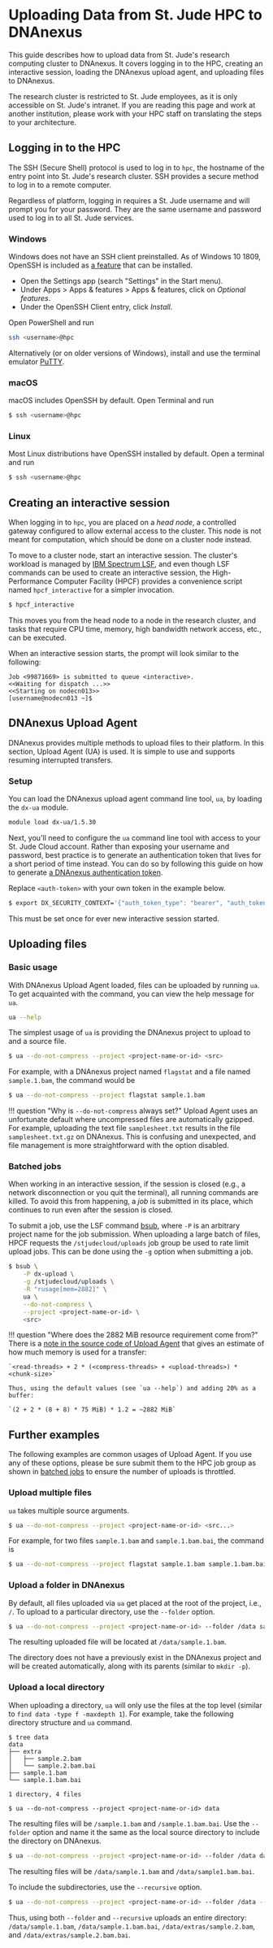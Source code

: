 # Uploading Data from St. Jude HPC to DNAnexus

This guide describes how to upload data from St. Jude's research computing
cluster to DNAnexus. It covers logging in to the HPC, creating an interactive
session, loading the DNAnexus upload agent, and uploading files to DNAnexus.

The research cluster is restricted to St. Jude employees, as it is only
accessible on St. Jude's intranet. If you are reading this page and work at another institution, please work with your HPC staff on translating the steps to your architecture.

## Logging in to the HPC

The SSH (Secure Shell) protocol is used to log in to `hpc`, the hostname of
the entry point into St. Jude's research cluster. SSH provides a secure
method to log in to a remote computer.

Regardless of platform, logging in requires a St. Jude username and will
prompt you for your password. They are the same username and password used to
log in to all St. Jude services.

### Windows

Windows does not have an SSH client preinstalled. As of Windows 10 1809,
OpenSSH is included as [a feature] that can be installed.

  * Open the Settings app (search "Settings" in the Start menu).
  * Under Apps > Apps & features > Apps & features, click on _Optional
    features_.
  * Under the OpenSSH Client entry, click _Install_.

Open PowerShell and run

```bash
ssh <username>@hpc
```

Alternatively (or on older versions of Windows), install and use the terminal
emulator [PuTTY].

[a feature]: https://docs.microsoft.com/en-us/windows-server/administration/openssh/openssh_install_firstuse
[PuTTY]: https://www.chiark.greenend.org.uk/~sgtatham/putty/

### macOS

macOS includes OpenSSH by default. Open Terminal and run

```bash
$ ssh <username>@hpc
```

### Linux

Most Linux distributions have OpenSSH installed by default. Open a terminal
and run

```bash
$ ssh <username>@hpc
```

## Creating an interactive session

When logging in to `hpc`, you are placed on a _head node_, a controlled gateway
configured to allow external access to the cluster. This node is not meant for
computation, which should be done on a cluster node instead.

To move to a cluster node, start an interactive session. The cluster's
workload is managed by [IBM Spectrum LSF], and even though LSF commands can
be used to create an interactive session, the High-Performance Computer
Facility (HPCF) provides a convenience script named `hpcf_interactive` for a
simpler invocation.

```bash
$ hpcf_interactive
```

This moves you from the head node to a node in the research cluster, and
tasks that require CPU time, memory, high bandwidth network access, etc., can
be executed.

When an interactive session starts, the prompt will look similar to the
following:

```
Job <99871669> is submitted to queue <interactive>.
<<Waiting for dispatch ...>>
<<Starting on nodecn013>>
[username@nodecn013 ~]$
```

[IBM Spectrum LSF]: https://www.ibm.com/us-en/marketplace/hpc-workload-management

## DNAnexus Upload Agent

DNAnexus provides multiple methods to upload files to their platform. In this
section, Upload Agent (UA) is used. It is simple to use and supports
resuming interrupted transfers.

### Setup

You can load the DNAnexus upload agent command line tool, `ua`, by loading the `dx-ua` module.

```bash
module load dx-ua/1.5.30
```

Next, you'll need to configure the `ua` command line tool with access to your St. Jude Cloud account. Rather than exposing your username and password, best practice is to generate an authentication token that lives for a short period of time instead. You can do so by following this guide on how to generate [a DNAnexus
authentication token].

Replace `<auth-token>` with your own token in the example below.

```bash
$ export DX_SECURITY_CONTEXT='{"auth_token_type": "bearer", "auth_token": "<auth-token>"}'
```

This must be set once for ever new interactive session started.

[a DNAnexus authentication token]: https://documentation.dnanexus.com/user/login-and-logout#authentication-tokens

## Uploading files

### Basic usage

With DNAnexus Upload Agent loaded, files can be uploaded by
running `ua`. To get acquainted with the command, you can view the help message for `ua`.

```bash
ua --help
```

The simplest usage of `ua` is providing the DNAnexus project to upload to and
a source file.

```bash
$ ua --do-not-compress --project <project-name-or-id> <src>
```

For example, with a DNAnexus project named `flagstat` and a file named
`sample.1.bam`, the command would be

```bash
$ ua --do-not-compress --project flagstat sample.1.bam
```

!!! question "Why is `--do-not-compress` always set?"
    Upload Agent uses an unfortunate default where uncompressed files are
    automatically gzipped. For example, uploading the text file
    `samplesheet.txt` results in the file `samplesheet.txt.gz` on DNAnexus.
    This is confusing and unexpected, and file management is more
    straightforward with the option disabled.

### Batched jobs

When working in an interactive session, if the session is closed (e.g., a
network disconnection or you quit the terminal), all running commands are
killed. To avoid this from happening, a _job_ is submitted in its place,
which continues to run even after the session is closed.

To submit a job, use the LSF command [bsub], where `-P` is an arbitrary
project name for the job submission. When uploading a large batch of files, HPCF requests the
`/stjudecloud/uploads` job group be used to rate limit upload jobs. This can
be done using the `-g` option when submitting a job.

```bash
$ bsub \
    -P dx-upload \
    -g /stjudecloud/uploads \
    -R "rusage[mem=2882]" \
    ua \
    --do-not-compress \
    --project <project-name-or-id> \
    <src>
```

!!! question "Where does the 2882 MiB resource requirement come from?"
    There is a [note in the source code of Upload Agent][ua-main-mem] that
    gives an estimate of how much memory is used for a transfer:

    `<read-threads> + 2 * (<compress-threads> + <upload-threads>) * <chunk-size>`

    Thus, using the default values (see `ua --help`) and adding 20% as a buffer:

    `(2 + 2 * (8 + 8) * 75 MiB) * 1.2 = ~2882 MiB`

[bsub]: https://www.ibm.com/support/knowledgecenter/en/SSWRJV_10.1.0/lsf_command_ref/bsub.man_top.1.html
[ua-main-mem]: https://github.com/dnanexus/dx-toolkit/blob/9e6398e1ce1e8b210df3f3f50abc82932084b2b3/src/ua/main.cpp#L151-L162

## Further examples

The following examples are common usages of Upload Agent. If you use any of these options, please be sure submit them to the HPC job group as shown in [batched jobs](#batched-jobs) to ensure the number of uploads is throttled.

### Upload multiple files

`ua` takes multiple source arguments.

```bash
$ ua --do-not-compress --project <project-name-or-id> <src...>
```

For example, for two files `sample.1.bam` and `sample.1.bam.bai`, the command
is

```bash
$ ua --do-not-compress --project flagstat sample.1.bam sample.1.bam.bai
```

### Upload a folder in DNAnexus

By default, all files uploaded via `ua` get placed at the root of the
project, i.e., `/`. To upload to a particular directory, use the `--folder`
option.

```bash
$ ua --do-not-compress --project <project-name-or-id> --folder /data sample.1.bam
```

The resulting uploaded file will be located at `/data/sample.1.bam`.

The directory does not have a previously exist in the DNAnexus project and
will be created automatically, along with its parents (similar to `mkdir -p`).

### Upload a local directory

When uploading a directory, `ua` will only use the files at the top level
(similar to `find data -type f -maxdepth 1`). For example, take the following
directory structure and `ua` command.

```
$ tree data
data
├── extra
│   ├── sample.2.bam
│   └── sample.2.bam.bai
├── sample.1.bam
└── sample.1.bam.bai

1 directory, 4 files

$ ua --do-not-compress --project <project-name-or-id> data
```

The resulting files will be `/sample.1.bam` and `/sample.1.bam.bai`. Use the
`--folder` option and name it the same as the local source directory to
include the directory on DNAnexus.

```bash
$ ua --do-not-compress --project <project-name-or-id> --folder /data data
```

The resulting files will be `/data/sample.1.bam` and `/data/sample1.bam.bai`.

To include the subdirectories, use the `--recursive` option.

```bash
$ ua --do-not-compress --project <project-name-or-id> --folder /data --recursive data
```

Thus, using both `--folder` and `--recursive` uploads an entire directory:
`/data/sample.1.bam`, `/data/sample.1.bam.bai`, `/data/extras/sample.2.bam`,
and `/data/extras/sample.2.bam.bai`.
